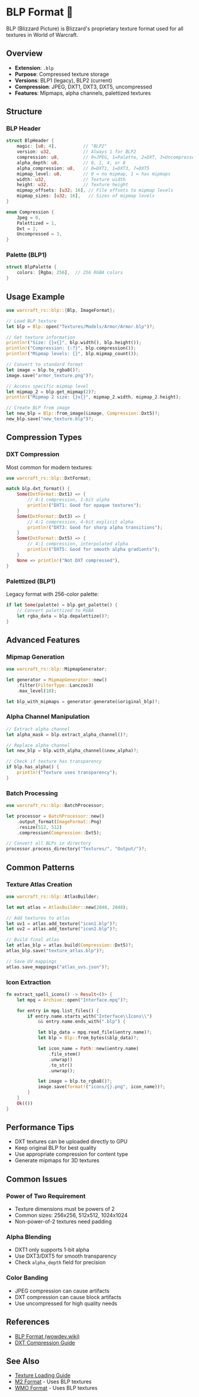 # BLP Format 🎨

BLP (Blizzard Picture) is Blizzard's proprietary texture format used for all
textures in World of Warcraft.

## Overview

- **Extension**: `.blp`
- **Purpose**: Compressed texture storage
- **Versions**: BLP1 (legacy), BLP2 (current)
- **Compression**: JPEG, DXT1, DXT3, DXT5, uncompressed
- **Features**: Mipmaps, alpha channels, palettized textures

## Structure

### BLP Header

```rust
struct BlpHeader {
    magic: [u8; 4],          // "BLP2"
    version: u32,            // Always 1 for BLP2
    compression: u8,         // 0=JPEG, 1=Palette, 2=DXT, 3=Uncompressed
    alpha_depth: u8,         // 0, 1, 4, or 8
    alpha_compression: u8,   // 0=DXT1, 1=DXT3, 7=DXT5
    mipmap_level: u8,        // 0 = no mipmap, 1 = has mipmaps
    width: u32,              // Texture width
    height: u32,             // Texture height
    mipmap_offsets: [u32; 16], // File offsets to mipmap levels
    mipmap_sizes: [u32; 16],   // Sizes of mipmap levels
}

enum Compression {
    Jpeg = 0,
    Palettized = 1,
    Dxt = 2,
    Uncompressed = 3,
}
```

### Palette (BLP1)

```rust
struct BlpPalette {
    colors: [Rgba; 256],  // 256 RGBA colors
}
```

## Usage Example

```rust
use warcraft_rs::blp::{Blp, ImageFormat};

// Load BLP texture
let blp = Blp::open("Textures/Models/Armor/Armor.blp")?;

// Get texture information
println!("Size: {}x{}", blp.width(), blp.height());
println!("Compression: {:?}", blp.compression());
println!("Mipmap levels: {}", blp.mipmap_count());

// Convert to standard format
let image = blp.to_rgba8()?;
image.save("armor_texture.png")?;

// Access specific mipmap level
let mipmap_2 = blp.get_mipmap(2)?;
println!("Mipmap 2 size: {}x{}", mipmap_2.width, mipmap_2.height);

// Create BLP from image
let new_blp = Blp::from_image(&image, Compression::Dxt5)?;
new_blp.save("new_texture.blp")?;
```

## Compression Types

### DXT Compression

Most common for modern textures:

```rust
use warcraft_rs::blp::DxtFormat;

match blp.dxt_format() {
    Some(DxtFormat::Dxt1) => {
        // 4:1 compression, 1-bit alpha
        println!("DXT1: Good for opaque textures");
    }
    Some(DxtFormat::Dxt3) => {
        // 4:1 compression, 4-bit explicit alpha
        println!("DXT3: Good for sharp alpha transitions");
    }
    Some(DxtFormat::Dxt5) => {
        // 4:1 compression, interpolated alpha
        println!("DXT5: Good for smooth alpha gradients");
    }
    None => println!("Not DXT compressed"),
}
```

### Palettized (BLP1)

Legacy format with 256-color palette:

```rust
if let Some(palette) = blp.get_palette() {
    // Convert palettized to RGBA
    let rgba_data = blp.depalettize()?;
}
```

## Advanced Features

### Mipmap Generation

```rust
use warcraft_rs::blp::MipmapGenerator;

let generator = MipmapGenerator::new()
    .filter(FilterType::Lanczos3)
    .max_level(10);

let blp_with_mipmaps = generator.generate(&original_blp)?;
```

### Alpha Channel Manipulation

```rust
// Extract alpha channel
let alpha_mask = blp.extract_alpha_channel()?;

// Replace alpha channel
let new_blp = blp.with_alpha_channel(&new_alpha)?;

// Check if texture has transparency
if blp.has_alpha() {
    println!("Texture uses transparency");
}
```

### Batch Processing

```rust
use warcraft_rs::blp::BatchProcessor;

let processor = BatchProcessor::new()
    .output_format(ImageFormat::Png)
    .resize(512, 512)
    .compression(Compression::Dxt5);

// Convert all BLPs in directory
processor.process_directory("Textures/", "Output/")?;
```

## Common Patterns

### Texture Atlas Creation

```rust
use warcraft_rs::blp::AtlasBuilder;

let mut atlas = AtlasBuilder::new(2048, 2048);

// Add textures to atlas
let uv1 = atlas.add_texture("icon1.blp")?;
let uv2 = atlas.add_texture("icon2.blp")?;

// Build final atlas
let atlas_blp = atlas.build(Compression::Dxt5)?;
atlas_blp.save("texture_atlas.blp")?;

// Save UV mappings
atlas.save_mappings("atlas_uvs.json")?;
```

### Icon Extraction

```rust
fn extract_spell_icons() -> Result<()> {
    let mpq = Archive::open("Interface.mpq")?;

    for entry in mpq.list_files() {
        if entry.name.starts_with("Interface\\Icons\\")
            && entry.name.ends_with(".blp") {

            let blp_data = mpq.read_file(&entry.name)?;
            let blp = Blp::from_bytes(&blp_data)?;

            let icon_name = Path::new(&entry.name)
                .file_stem()
                .unwrap()
                .to_str()
                .unwrap();

            let image = blp.to_rgba8()?;
            image.save(format!("icons/{}.png", icon_name))?;
        }
    }
    Ok(())
}
```

## Performance Tips

- DXT textures can be uploaded directly to GPU
- Keep original BLP for best quality
- Use appropriate compression for content type
- Generate mipmaps for 3D textures

## Common Issues

### Power of Two Requirement

- Texture dimensions must be powers of 2
- Common sizes: 256x256, 512x512, 1024x1024
- Non-power-of-2 textures need padding

### Alpha Blending

- DXT1 only supports 1-bit alpha
- Use DXT3/DXT5 for smooth transparency
- Check `alpha_depth` field for precision

### Color Banding

- JPEG compression can cause artifacts
- DXT compression can cause block artifacts
- Use uncompressed for high quality needs

## References

- [BLP Format (wowdev.wiki)](https://wowdev.wiki/BLP)
- [DXT Compression Guide](https://docs.microsoft.com/en-us/windows/win32/direct3d11/texture-block-compression)

## See Also

- [Texture Loading Guide](../../guides/texture-loading.md)
- [M2 Format](m2.md) - Uses BLP textures
- [WMO Format](wmo.md) - Uses BLP textures
